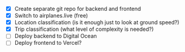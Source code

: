 - [X] Create separate git repo for backend and frontend
- [X] Switch to airplanes.live (free)
- [X] Location classification (is it enough just to look at ground speed?)
- [X] Trip classification (what level of complexity is needed?)
- [ ] Deploy backend to Digital Ocean
- [ ] Deploy frontend to Vercel?
